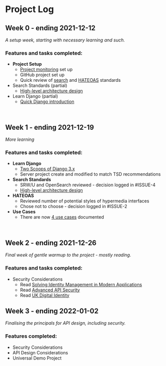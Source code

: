# Project Log

## Week 0 - ending 2021-12-12

*A setup week, starting with necessary learning and such.*

### Features and tasks completed: 

* **Project Setup**
    * [Project monitoring](./progress.md) set up
    * GitHub project set up
    * Quick review of [search](https://github.com/michalporeba/toposearch/issues/4) and [HATEOAS](https://github.com/michalporeba/toposearch/issues/2) standards
* Search Standards (partial)
    * [High-level architecture design](./docs/architecture.md)
* Learn Django (partial)
    * [Quick Django introduction](https://www.youtube.com/watch?v=rHux0gMZ3Eg)

&nbsp;

## Week 1 - ending 2021-12-19

*More learning*

### Features and tasks completed:

* **Learn Django**
    * [Two Scoops of Django 3.x](https://www.feldroy.com/books/two-scoops-of-django-3-x)
    * Server project create and modified to match TSD recommendations
* **Search Standards**
    * SRW/U and OpenSearch reviewed - decision logged in #ISSUE-4
    * [High-level architecture design](./docs/architecture.md)
* **HATEOAS**
    * Reviewed number of potential styles of hypermedia interfaces
    * Chose not to choose - decision logged in #ISSUE-2
* **Use Cases**
    * There are now [4 use cases](./docs/) documented

&nbsp;

## Week 2 - ending 2021-12-26

*Final week of gentle warmup to the project - mostly reading.*

### Features and tasks completed: 

* Security Considerations
    * Read [Solving Identity Management in Modern Applications](https://link.springer.com/book/10.1007/978-1-4842-5095-2)
    * Read [Advanced API Security](https://link.springer.com/book/10.1007/978-1-4302-6817-8)
    * Read [UK Digital Identity](https://gds.blog.gov.uk/2021/07/13/a-single-sign-on-and-digital-identity-solution-for-government/)

## Week 3 - ending 2022-01-02

*Finalising the principals for API design, including security.*

### Features completed: 

* Security Considerations
* API Design Considerations
* Universal Demo Project